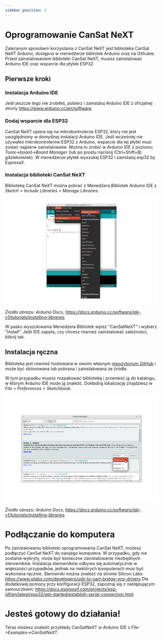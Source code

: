 ```yaml
---
sidebar_position: 3
---
```


# Oprogramowanie CanSat NeXT

Zalecanym sposobem korzystania z CanSat NeXT jest biblioteka CanSat NeXT Arduino, dostępna w menedżerze bibliotek Arduino oraz na Githubie. Przed zainstalowaniem biblioteki CanSat NeXT, musisz zainstalować Arduino IDE oraz wsparcie dla płytek ESP32.

## Pierwsze kroki

### Instalacja Arduino IDE

Jeśli jeszcze tego nie zrobiłeś, pobierz i zainstaluj Arduino IDE z oficjalnej strony https://www.arduino.cc/en/software.

### Dodaj wsparcie dla ESP32

CanSat NeXT opiera się na mikrokontrolerze ESP32, który nie jest uwzględniony w domyślnej instalacji Arduino IDE. Jeśli wcześniej nie używałeś mikrokontrolerów ESP32 z Arduino, wsparcie dla tej płytki musi zostać najpierw zainstalowane. Można to zrobić w Arduino IDE z poziomu *Tools->board->Board Manager* (lub po prostu naciśnij (Ctrl+Shift+B) gdziekolwiek). W menedżerze płytek wyszukaj ESP32 i zainstaluj esp32 by Espressif.

### Instalacja biblioteki CanSat NeXT

Bibliotekę CanSat NeXT można pobrać z Menedżera Bibliotek Arduino IDE z *Sketch > Include Libraries > Manage Libraries*.

![Dodawanie nowych bibliotek w Arduino IDE.](./img/LibraryManager_1.png)

*Źródło obrazu: Arduino Docs, https://docs.arduino.cc/software/ide-v1/tutorials/installing-libraries*

W pasku wyszukiwania Menedżera Bibliotek wpisz "CanSatNeXT" i wybierz "Install". Jeśli IDE zapyta, czy chcesz również zainstalować zależności, kliknij tak.

## Instalacja ręczna

Biblioteka jest również hostowana w swoim własnym [repozytorium GitHub](https://github.com/netnspace/CanSatNeXT_library) i może być sklonowana lub pobrana i zainstalowana ze źródła.

W tym przypadku musisz rozpakować bibliotekę i przenieść ją do katalogu, w którym Arduino IDE może ją znaleźć. Dokładną lokalizację znajdziesz w *File > Preferences > Sketchbook*.

![Dodawanie nowych bibliotek w Arduino IDE.](./img/LibraryManager_2.png)

*Źródło obrazu: Arduino Docs, https://docs.arduino.cc/software/ide-v1/tutorials/installing-libraries*

# Podłączanie do komputera

Po zainstalowaniu biblioteki oprogramowania CanSat NeXT, możesz podłączyć CanSat NeXT do swojego komputera. W przypadku, gdy nie zostanie wykryty, może być konieczne zainstalowanie niezbędnych sterowników. Instalacja sterowników odbywa się automatycznie w większości przypadków, jednak na niektórych komputerach musi być wykonana ręcznie. Sterowniki można znaleźć na stronie Silicon Labs: https://www.silabs.com/developers/usb-to-uart-bridge-vcp-drivers
Dla dodatkowej pomocy przy konfiguracji ESP32, zapoznaj się z następującym samouczkiem: https://docs.espressif.com/projects/esp-idf/en/latest/esp32/get-started/establish-serial-connection.html

# Jesteś gotowy do działania!

Teraz możesz znaleźć przykłady CanSatNeXT w Arduino IDE z *File->Examples->CanSatNeXT*.